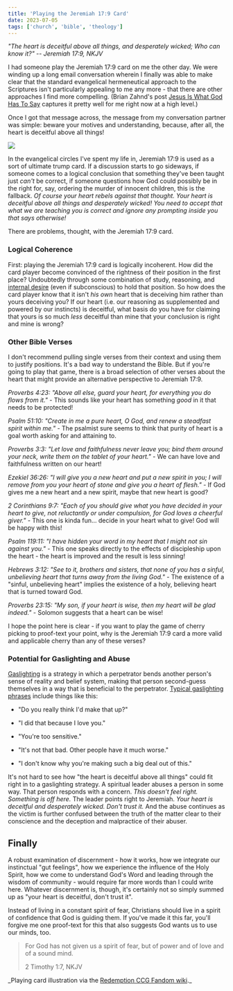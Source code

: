 ```yaml
---
title: 'Playing the Jeremiah 17:9 Card'
date: 2023-07-05
tags: ['church', 'bible', 'theology']
---
```


_"The heart is deceitful above all things, and desperately wicked; Who can know it?" -- Jeremiah 17:9, NKJV_

I had someone play the Jeremiah 17:9 card on me the other day. We were winding up a long email conversation wherein I finally was able to make clear that the standard evangelical hermeneutical approach to the Scriptures isn't particularly appealing to me any more - that there are other approaches I find more compelling. (Brian Zahnd's post [Jesus Is What God Has To Say](https://brianzahnd.com/2015/02/jesus-god-say/) captures it pretty well for me right now at a high level.)

Once I got that message across, the message from my conversation partner was simple: beware your motives and understanding, because, after all, the heart is deceitful above all things!

![](/images/2023/Jeremiah_17_9_-_Rock_of_Ages.webp)

In the evangelical circles I've spent my life in, Jeremiah 17:9 is used as a sort of ultimate trump card. If a discussion starts to go sideways, if someone comes to a logical conclusion that something they've been taught just _can't_ be correct, if someone questions how God could possibly be in the right for, say, ordering the murder of innocent children, this is the fallback. _Of course your heart rebels against that thought. Your heart is deceitful above all things and desperately wicked! You need to accept that what we are teaching you is correct and ignore any prompting inside you that says otherwise!_

There are problems, thought, with the Jeremiah 17:9 card.

### Logical Coherence

First: playing the Jeremiah 17:9 card is logically incoherent. How did the card player become convinced of the rightness of their position in the first place? Undoubtedly through some combination of study, reasoning, and [internal desire](https://aeon.co/ideas/philosophical-intuition-just-what-is-a-priori-justification) (even if subconscious) to hold that position. So how does the card player know that it isn't _his own_ heart that is deceiving him rather than yours deceiving you? If our heart (i.e. our reasoning as supplemented and powered by our instincts) is deceitful, what basis do you have for claiming that yours is so much _less_ deceitful than mine that your conclusion is right and mine is wrong?

### Other Bible Verses

I don't recommend pulling single verses from their context and using them to justify positions. It's a bad way to understand the Bible. But if you're going to play that game, there is a broad selection of other verses about the heart that might provide an alternative perspective to Jeremiah 17:9.

_Proverbs 4:23: "Above all else, guard your heart, for everything you do flows from it."_ - This sounds like your heart has something _good_ in it that needs to be protected!

_Psalm 51:10: "Create in me a pure heart, O God, and renew a steadfast spirit within me."_ - The psalmist sure seems to think that purity of heart is a goal worth asking for and attaining to.

_Proverbs 3:3: "Let love and faithfulness never leave you; bind them around your neck, write them on the tablet of your heart."_ - We can have love and faithfulness written on our heart!

_Ezekiel 36:26: "I will give you a new heart and put a new spirit in you; I will remove from you your heart of stone and give you a heart of flesh."_ - If God gives me a new heart and a new spirit, maybe that new heart is good?

_2 Corinthians 9:7: "Each of you should give what you have decided in your heart to give, not reluctantly or under compulsion, for God loves a cheerful giver."_ - This one is kinda fun... decide in your heart what to give! God will be happy with this!

_Psalm 119:11: "I have hidden your word in my heart that I might not sin against you."_ - This one speaks directly to the effects of discipleship upon the heart - the heart is improved and the result is less sinning!

_Hebrews 3:12: "See to it, brothers and sisters, that none of you has a sinful, unbelieving heart that turns away from the living God."_ - The existence of a "sinful, unbelieving heart" implies the existence of a holy, believing heart that is turned toward God.

_Proverbs 23:15: "My son, if your heart is wise, then my heart will be glad indeed."_ - Solomon suggests that a heart can be wise!

I hope the point here is clear - if you want to play the game of cherry picking to proof-text your point, why is the Jeremiah 17:9 card a more valid and applicable cherry than any of these verses?

### Potential for Gaslighting and Abuse

[Gaslighting](https://www.insider.com/guides/health/sex-relationships/what-is-gaslighting) is a strategy in which a perpetrator bends another person's sense of reality and belief system, making that person second-guess themselves in a way that is beneficial to the perpetrator. [Typical gaslighting phrases](https://www.insider.com/guides/health/sex-relationships/gaslighting-examples) include things like this:

- "Do you really think I'd make that up?"

- "I did that because I love you."

- "You're too sensitive."

- "It's not that bad. Other people have it much worse."

- "I don't know why you're making such a big deal out of this."

It's not hard to see how "the heart is deceitful above all things" could fit right in to a gaslighting strategy. A spiritual leader abuses a person in some way. That person responds with a concern. _This doesn't feel right. Something is off here._ The leader points right to Jeremiah. _Your heart is deceitful and desperately wicked. Don't trust it._ And the abuse continues as the victim is further confused between the truth of the matter clear to their conscience and the deception and malpractice of their abuser.

## Finally

A robust examination of discernment - how it works, how we integrate our instinctual "gut feelings", how we experience the influence of the Holy Spirit, how we come to understand God's Word and leading through the wisdom of community - would require far more words than I could write here. Whatever discernment is, though, it's certainly not so simply summed up as "your heart is deceitful, don't trust it".

Instead of living in a constant spirit of fear, Christians should live in a spirit of confidence that God is guiding them. If you've made it this far, you'll forgive me one proof-text for this that also suggests God wants us to use our minds, too.

> For God has not given us a spirit of fear, but of power and of love and of a sound mind.
>
> 2 Timothy 1:7, NKJV

_Playing card illustration via the [Redemption CCG Fandom wiki](https://redemption.fandom.com/wiki/Jeremiah_17:9_(RA)).\_
